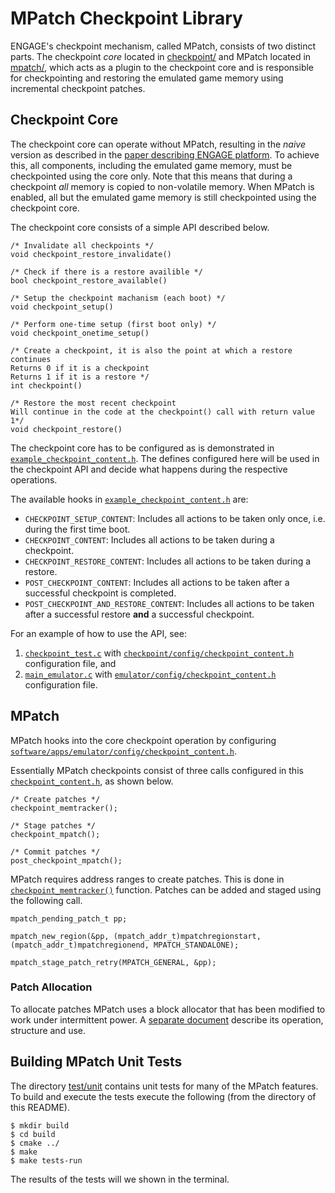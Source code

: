 # MPatch Checkpoint Library

ENGAGE's checkpoint mechanism, called MPatch, consists of two distinct parts. The checkpoint *core* located in [checkpoint/](checkpoint/) and MPatch located in [mpatch/](mpatch/), which acts as a plugin to the checkpoint core and is responsible for checkpointing and restoring the emulated game memory using incremental checkpoint patches.

## Checkpoint Core

The checkpoint core can operate without MPatch, resulting in the _naive_ version as described in the [paper describing ENGAGE platform](https://github.com/TUDSSL/ENGAGE/tree/master/README.md#How-to-Cite-this-Work). To achieve this, all components, including the emulated game memory, must be checkpointed using the core only. Note that this means that during a checkpoint *all* memory is copied to non-volatile memory. When MPatch is enabled, all but the emulated game memory is still checkpointed using the checkpoint core.

The checkpoint core consists of a simple API described below.

```
/* Invalidate all checkpoints */
void checkpoint_restore_invalidate()

/* Check if there is a restore availible */
bool checkpoint_restore_available()

/* Setup the checkpoint machanism (each boot) */
void checkpoint_setup()

/* Perform one-time setup (first boot only) */
void checkpoint_onetime_setup()

/* Create a checkpoint, it is also the point at which a restore continues
Returns 0 if it is a checkpoint
Returns 1 if it is a restore */
int checkpoint()

/* Restore the most recent checkpoint
Will continue in the code at the checkpoint() call with return value 1*/
void checkpoint_restore()
```

The checkpoint core has to be configured as is demonstrated in [`example_checkpoint_content.h`](/software/libs/mpatch/checkpoint/example_checkpoint_content.h).
The defines configured here will be used in the checkpoint API and decide what happens during the respective operations.

The available hooks in [`example_checkpoint_content.h`](/software/libs/mpatch/checkpoint/example_checkpoint_content.h) are:

- `CHECKPOINT_SETUP_CONTENT`: Includes all actions to be taken only once, i.e. during the first time boot.
- `CHECKPOINT_CONTENT`: Includes all actions to be taken during a checkpoint.
- `CHECKPOINT_RESTORE_CONTENT`: Includes all actions to be taken during a restore.
- `POST_CHECKPOINT_CONTENT`: Includes all actions to be taken after a successful checkpoint is completed.
- `POST_CHECKPOINT_AND_RESTORE_CONTENT`: Includes all actions to be taken after a successful restore **and** a successful checkpoint.

For an example of how to use the API, see:

1. [`checkpoint_test.c`](/software/apps/checkpoint/checkpoint_test.c) with [`checkpoint/config/checkpoint_content.h`](/software/apps/checkpoint/config/checkpoint_content.h) configuration file, and
2. [`main_emulator.c`](/software/apps/emulator/main_emulator.c) with [`emulator/config/checkpoint_content.h`](/software/apps/emulator/config/checkpoint_content.h) configuration file.

## MPatch

MPatch hooks into the core checkpoint operation by configuring [`software/apps/emulator/config/checkpoint_content.h`](/software/apps/emulator/config/checkpoint_content.h).

Essentially MPatch checkpoints consist of three calls configured in this [`checkpoint_content.h`](/software/apps/emulator/config/checkpoint_content.h), as shown below.

```
/* Create patches */
checkpoint_memtracker();

/* Stage patches */
checkpoint_mpatch();

/* Commit patches */
post_checkpoint_mpatch(); 
```

MPatch requires address ranges to create patches. This is done in [`checkpoint_memtracker()`](/software/libs/memtracker/checkpoint_memtracker.c) function. Patches can be added and staged using the following call.

```
mpatch_pending_patch_t pp;

mpatch_new_region(&pp, (mpatch_addr_t)mpatchregionstart, (mpatch_addr_t)mpatchregionend, MPATCH_STANDALONE);

mpatch_stage_patch_retry(MPATCH_GENERAL, &pp);
```

### Patch Allocation

To allocate patches MPatch uses a block allocator that has been modified to work under intermittent power. A [separate document](bliss_allocator/README.md) describe its operation, structure and use.

## Building MPatch Unit Tests

The directory [test/unit](test/unit) contains unit tests for many of the MPatch features. To build and execute the tests execute the following (from the directory of this README).

```
$ mkdir build
$ cd build
$ cmake ../
$ make
$ make tests-run
```

The results of the tests will we shown in the terminal.
